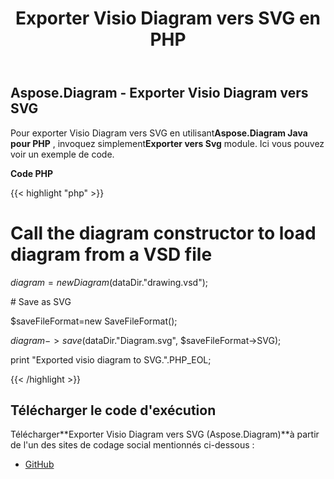﻿---
title: Exporter Visio Diagram vers SVG en PHP
type: docs
weight: 50
url: /fr/java/export-visio-diagram-to-svg-in-php/
---
## **Aspose.Diagram - Exporter Visio Diagram vers SVG**
 Pour exporter Visio Diagram vers SVG en utilisant**Aspose.Diagram Java pour PHP** , invoquez simplement**Exporter vers Svg** module. Ici vous pouvez voir un exemple de code.

**Code PHP**

{{< highlight "php" >}}

 # Call the diagram constructor to load diagram from a VSD file

$diagram = new Diagram($dataDir."drawing.vsd");

\# Save as SVG

$saveFileFormat=new SaveFileFormat();

$diagram->save($dataDir."Diagram.svg", $saveFileFormat->SVG);

print "Exported visio diagram to SVG.".PHP_EOL;

{{< /highlight >}}
## **Télécharger le code d'exécution**
 Télécharger**Exporter Visio Diagram vers SVG (Aspose.Diagram)**à partir de l'un des sites de codage social mentionnés ci-dessous :

- [GitHub](https://github.com/asposediagram/Aspose.Diagram-for-Java/blob/master/Plugins/Aspose_Diagram_Java_for_PHP/src/aspose/diagram/LoadingSavingandConverting/ExportToSvg.php)
